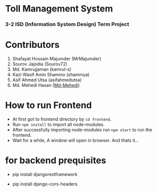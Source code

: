 # Toll Management System

### 3-2 ISD (Information System Design) Term Project

# Contributors

1. Shafayat Hossain Majumder (MrMajumder)
2. Sourov Jajodia (Sourov72)
3. Md. Kamrujjaman (kamrul-s)
4. Kazi Wasif Amin Shammo (shammya)
5. Asif Ahmed Utsa (asifahmedutsa)
6. Md. Mehedi Hasan ([Md-Mehedi](https://github.com/md-mehedi))

# How to run Frontend

- At first got to frontend directory by `cd frontend`.
- Run `npm install` to import all node-modules.
- After successfully importing node-modules run `npm start` to run the frontend.
- Wait for a while, A window will open in browser. And thats it...



# for backend prequisites

- pip install djangorestframework

- pip install django-cors-headers
